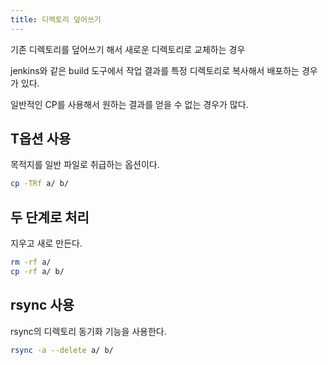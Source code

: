 ```yaml
---
title: 디렉토리 덮어쓰기
---
```


기존 디렉토리를 덮어쓰기 해서 새로운 디렉토리로 교체하는 경우

jenkins와 같은 build 도구에서 작업 결과를 특정 디렉토리로 복사해서 배포하는 경우가 있다.

일반적인 CP를 사용해서 원하는 결과를 얻을 수 없는 경우가 많다.

## T옵션 사용

목적지를 일반 파일로 취급하는 옵션이다.

```bash
cp -TRf a/ b/
```

## 두 단계로 처리

지우고 새로 만든다.

```bash
rm -rf a/
cp -rf a/ b/
```

## rsync 사용

rsync의 디렉토리 동기화 기능을 사용한다.

```bash
rsync -a --delete a/ b/
```


